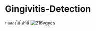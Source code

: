 # Gingivitis-Detection
ทดลองใช้ได้ที่นี่
![216vgyes](https://github.com/Panisara06625/Gingivitis-Detection/assets/157197807/15825d83-d650-4913-aead-6a84c2cadd7e)

